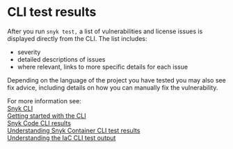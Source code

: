 # CLI test results

After you run `snyk test,` a list of vulnerabilities and license issues is displayed directly from the CLI. The list includes:

* severity
* detailed descriptions of issues
* where relevant, links to more specific details for each issue

Depending on the language of the project you have tested you may also see fix advice, including details on how you can manually fix the vulnerability.

For more information see:\
[Snyk CLI](../)\
[Getting started with the CLI](../getting-started-with-the-snyk-cli.md)\
[Snyk Code CLI results](broken-reference)\
[Understanding Snyk Container CLI test results](use-snyk-container-from-the-cli/understanding-snyk-container-cli-results.md)\
[Understanding the IaC CLI test output](snyk-cli-for-iac/understand-the-iac-cli-test-results/)
